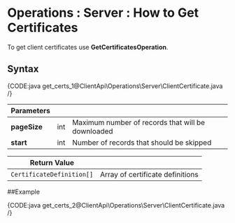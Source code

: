 ﻿# Operations : Server : How to Get Certificates

To get client certificates use **GetCertificatesOperation**.

## Syntax

{CODE:java get_certs_1@ClientApi\Operations\Server\ClientCertificate.java /}

| Parameters | | |
| ------------- | ------------- | ----- |
| **pageSize** | int | Maximum number of records that will be downloaded |
| **start** | int | Number of records that should be skipped |

| Return Value | |
| ------------- | ----- |
| `CertificateDefinition[]` | Array of certificate definitions |

##Example

{CODE:java get_certs_2@ClientApi\Operations\Server\ClientCertificate.java /}
